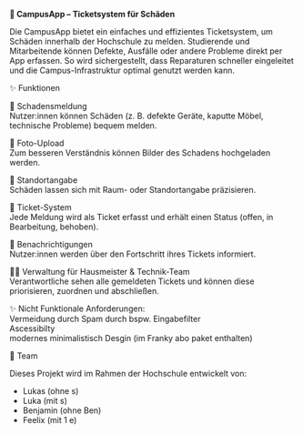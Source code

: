 
**📲 CampusApp – Ticketsystem für Schäden**

Die CampusApp bietet ein einfaches und effizientes Ticketsystem, um Schäden innerhalb der Hochschule zu melden.
Studierende und Mitarbeitende können Defekte, Ausfälle oder andere Probleme direkt per App erfassen.
So wird sichergestellt, dass Reparaturen schneller eingeleitet und die Campus-Infrastruktur optimal genutzt werden kann.

✨ Funktionen

📝 Schadensmeldung  
Nutzer:innen können Schäden (z. B. defekte Geräte, kaputte Möbel, technische Probleme) bequem melden.

📸 Foto-Upload  
Zum besseren Verständnis können Bilder des Schadens hochgeladen werden.

📍 Standortangabe  
Schäden lassen sich mit Raum- oder Standortangabe präzisieren.

🎫 Ticket-System  
Jede Meldung wird als Ticket erfasst und erhält einen Status (offen, in Bearbeitung, behoben).

🔔 Benachrichtigungen  
Nutzer:innen werden über den Fortschritt ihres Tickets informiert.

👩‍🔧 Verwaltung für Hausmeister & Technik-Team  
Verantwortliche sehen alle gemeldeten Tickets und können diese priorisieren, zuordnen und abschließen.

✨ Nicht Funktionale Anforderungen:  
Vermeidung durch Spam durch bspw. Eingabefilter  
Ascessibilty  
modernes minimalistisch Desgin (im Franky abo paket enthalten)

👥 Team

Dieses Projekt wird im Rahmen der Hochschule entwickelt von:

- Lukas (ohne s)  
- Luka (mit s)  
- Benjamin (ohne Ben)  
- Feelix (mit 1 e)
  

